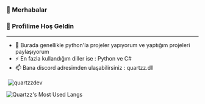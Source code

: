 ### 👋 Merhabalar
### 👋 Profilime Hoş Geldin
------------------------------------------------

- 🔭 Burada genellikle python'la projeler yapıyorum ve yaptığım projeleri paylaşıyorum
- ⚡ En fazla kullandığım diller ise : Python ve C#  
- 📫 Bana discord adresimden ulaşabilirsiniz : quartzz.dll

<p>&nbsp;<img align="center" src="https://github-readme-stats.vercel.app/api?username=quartzzdev&show_icons=true&theme=radical&title_color=ed02da&text_color=0571b0&cache_seconds=1800&locale=en" alt="quartzzdev" /></p>

![Quartzz's Most Used Langs](https://github-readme-stats.vercel.app/api/top-langs/?username=QuartzzDev&theme=blue-green)
